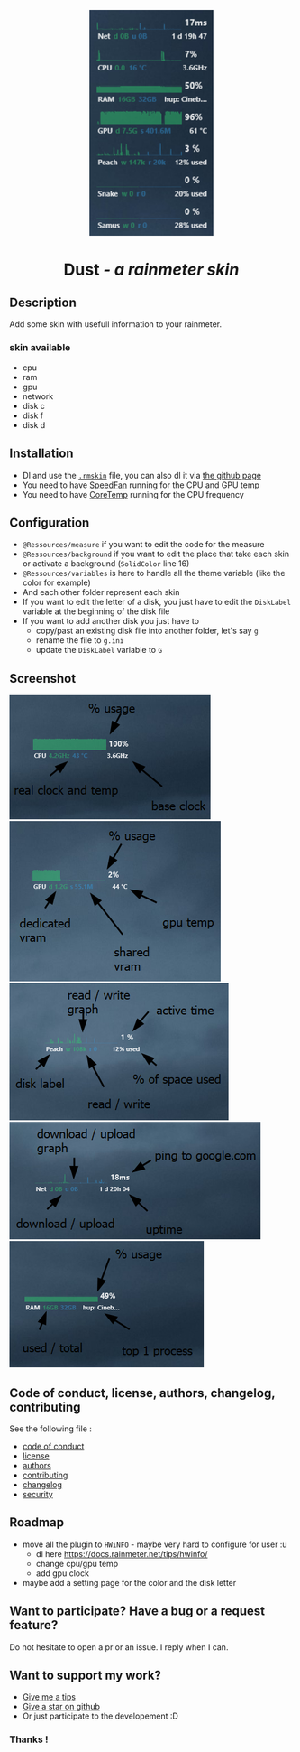 <p align="center">
  <a href="https://www.pling.com/p/2017888/">
    <img alt="all skin screenshot" src="gitressource/total.png" width="220"/>
  </a>
</p>
<h1 align="center">Dust <i>- a rainmeter skin</i></h1>

## Description

Add some skin with usefull information to your rainmeter.

### skin available

- cpu
- ram
- gpu
- network
- disk c
- disk f
- disk d

## Installation

- Dl and use the [`.rmskin`](Dust_1.rmskin) file, you can also dl it via [the github page](https://github.com/bouteillerAlan/rainmeter-clean-skin/releases)
- You need to have [SpeedFan](https://almico.com/speedfan.php) running for the CPU and GPU temp
- You need to have [CoreTemp](https://www.alcpu.com/CoreTemp/) running for the CPU frequency

## Configuration

- `@Ressources/measure` if you want to edit the code for the measure
- `@Ressources/background` if you want to edit the place that take each skin or activate a background (`SolidColor` line 16)
- `@Ressources/variables` is here to handle all the theme variable (like the color for example)
- And each other folder represent each skin
- If you want to edit the letter of a disk, you just have to edit the `DiskLabel` variable at the beginning of the disk file
- If you want to add another disk you just have to
  - copy/past an existing disk file into another folder, let's say `g`
  - rename the file to `g.ini`
  - update the `DiskLabel` variable to `G`

## Screenshot

<img alt="cpu Screenshot" src="gitressource/cpu.png"/>
<img alt="gpu Screenshot" src="gitressource/gpu.png"/>
<img alt="ddr Screenshot" src="gitressource/ddr.png"/>
<img alt="net Screenshot" src="gitressource/net.png"/>
<img alt="ram Screenshot" src="gitressource/ram.png"/>

## Code of conduct, license, authors, changelog, contributing

See the following file :
- [code of conduct](CODE_OF_CONDUCT.md)
- [license](LICENSE)
- [authors](AUTHORS)
- [contributing](CONTRIBUTING.md)
- [changelog](CHANGELOG)
- [security](SECURITY.md)

## Roadmap

- move all the plugin to `HWiNFO` - maybe very hard to configure for user :u
  - dl here https://docs.rainmeter.net/tips/hwinfo/
  - change cpu/gpu temp
  - add gpu clock
- maybe add a setting page for the color and the disk letter

## Want to participate? Have a bug or a request feature?

Do not hesitate to open a pr or an issue. I reply when I can.

## Want to support my work?

- [Give me a tips](https://ko-fi.com/a2n00)
- [Give a star on github](https://github.com/bouteillerAlan/rainmeter-clean-skin)
- Or just participate to the developement :D

### Thanks !
